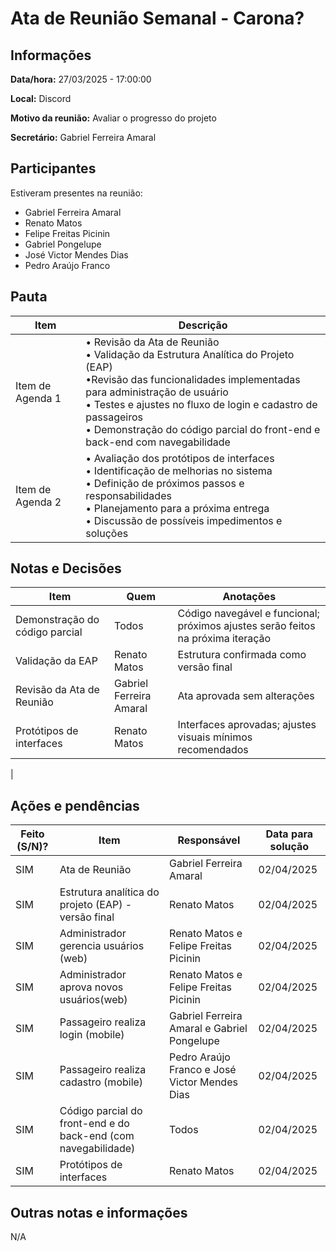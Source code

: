 # Ata de Reunião Semanal - Carona?

## Informações
**Data/hora:** 27/03/2025 - 17:00:00


**Local:** Discord


**Motivo da reunião:** Avaliar o progresso do projeto  

 **Secretário:** Gabriel Ferreira Amaral 

## Participantes
Estiveram presentes na reunião:
- Gabriel Ferreira Amaral
- Renato Matos 
- Felipe Freitas Picinin
- Gabriel Pongelupe
- José Victor Mendes Dias
- Pedro Araújo Franco


## Pauta

Item | Descrição
---- | ----
Item de Agenda 1 | •  Revisão da Ata de Reunião <br>• Validação da Estrutura Analítica do Projeto (EAP)<br>•Revisão das funcionalidades implementadas para administração de usuário <br>• Testes e ajustes no fluxo de login e cadastro de passageiros <br>• Demonstração do código parcial do front-end e back-end com navegabilidade
Item de Agenda 2 | • Avaliação dos protótipos de interfaces <br>• Identificação de melhorias no sistema<br>• Definição de próximos passos e responsabilidades<br>• Planejamento para a próxima entrega <br>• Discussão de possíveis impedimentos e soluções


## Notas e Decisões
Item | Quem | Anotações |
---- | ---- | ---- |
Demonstração do código parcial | Todos | Código navegável e funcional; próximos ajustes serão feitos na próxima iteração|
Validação da EAP | 	Renato Matos | Estrutura confirmada como versão final |
Revisão da Ata de Reunião | Gabriel Ferreira Amaral	 | Ata aprovada sem alterações |
Protótipos de interfaces | Renato Matos | Interfaces aprovadas; ajustes visuais mínimos recomendados
 |


## Ações e pendências
| Feito (S/N)? | Item | Responsável | Data para solução |
| ---- | ---- | ---- | ---- |
| SIM| Ata de Reunião | Gabriel Ferreira Amaral | 02/04/2025 |
| SIM| Estrutura analítica do projeto (EAP) - versão final | Renato Matos | 02/04/2025 |
| SIM| Administrador gerencia usuários (web) | Renato Matos e Felipe Freitas Picinin  | 02/04/2025 |
| SIM| Administrador aprova novos usuários(web) | Renato Matos e Felipe Freitas Picinin  | 02/04/2025 |
| SIM| Passageiro realiza login (mobile)         | Gabriel Ferreira Amaral e Gabriel Pongelupe| 02/04/2025 |
| SIM| Passageiro realiza cadastro (mobile)  | Pedro Araújo Franco e José Victor Mendes Dias | 02/04/2025 |
| SIM| Código parcial do front-end e do back-end (com navegabilidade)|  Todos | 02/04/2025 |
| SIM| Protótipos de interfaces | Renato Matos| 02/04/2025 |

## Outras notas e informações
N/A

